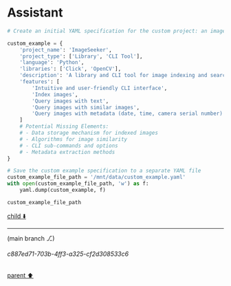 # Assistant

```python
# Create an initial YAML specification for the custom project: an image indexing and search library and CLI tool.

custom_example = {
    'project_name': 'ImageSeeker',
    'project_type': ['Library', 'CLI Tool'],
    'language': 'Python',
    'libraries': ['Click', 'OpenCV'],
    'description': 'A library and CLI tool for image indexing and search within local storage.',
    'features': [
        'Intuitive and user-friendly CLI interface',
        'Index images',
        'Query images with text',
        'Query images with similar images',
        'Query images with metadata (date, time, camera serial number)'
    ]
    # Potential Missing Elements: 
    # - Data storage mechanism for indexed images
    # - Algorithms for image similarity
    # - CLI sub-commands and options
    # - Metadata extraction methods
}

# Save the custom example specification to a separate YAML file
custom_example_file_path = '/mnt/data/custom_example.yaml'
with open(custom_example_file_path, 'w') as f:
    yaml.dump(custom_example, f)

custom_example_file_path
```

[child ⬇️](#c887ed71-703b-4ff3-a325-cf2d308533c6)

---

(main branch ⎇)
###### c887ed71-703b-4ff3-a325-cf2d308533c6
[parent ⬆️](#fbb011e3-9fe4-4cd2-a463-2372dccb2f55)
